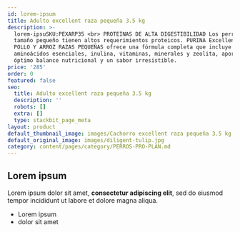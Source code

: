 ```yaml
---
id: lorem-ipsum
title: Adulto excellent raza pequeña 3.5 kg
description: >-
  lorem-ipsuSKU:PEXARP35 <br> PROTEÍNAS DE ALTA DIGESTIBILIDAD Los perros de
  tamaño pequeño tienen altos requerimientos proteicos. PURINA Excellent ADULTO
  POLLO Y ARROZ RAZAS PEQUEÑAS ofrece una fórmula completa que incluye
  aminoácidos esenciales, inulina, vitaminas, minerales y zeolita, aportando un
  óptimo balance nutricional y un sabor irresistible.
price: '285'
order: 0
featured: false
seo:
  title: Adulto excellent raza pequeña 3.5 kg
  description: ''
  robots: []
  extra: []
  type: stackbit_page_meta
layout: product
default_thumbnail_image: images/Cachorro excellent raza pequeña 3.5 kg.png
default_original_image: images/diligent-tulip.jpg
category: content/pages/category/PERROS-PRO-PLAN.md
---
```

## Lorem ipsum

Lorem ipsum dolor sit amet, **consectetur adipiscing elit**, sed do eiusmod tempor incididunt ut labore et dolore magna aliqua.

- Lorem ipsum
- dolor sit amet